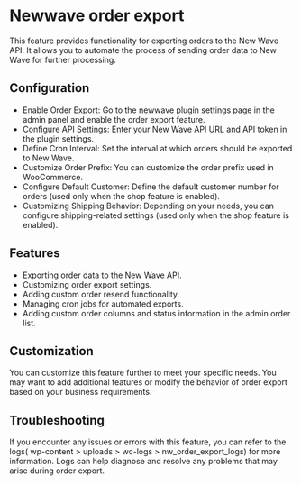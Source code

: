 
# Newwave order export

This feature provides functionality for exporting orders to the New Wave API. It allows you to automate the process of sending order data to New Wave for further processing.

## Configuration

- Enable Order Export: Go to the newwave plugin settings page in the admin panel and enable the order export feature.
- Configure API Settings: Enter your New Wave API URL and API token in the plugin settings.
- Define Cron Interval: Set the interval at which orders should be exported to New Wave.
- Customize Order Prefix: You can customize the order prefix used in WooCommerce.
- Configure Default Customer: Define the default customer number for orders (used only when the shop feature is enabled).
- Customizing Shipping Behavior: Depending on your needs, you can configure shipping-related settings (used only when the shop feature is enabled).

## Features

- Exporting order data to the New Wave API.
- Customizing order export settings.
- Adding custom order resend functionality.
- Managing cron jobs for automated exports.
- Adding custom order columns and status information in the admin order list.

## Customization

You can customize this feature further to meet your specific needs. You may want to add additional features or modify the behavior of order export based on your business requirements.

## Troubleshooting

If you encounter any issues or errors with this feature, you can refer to the logs( wp-content > uploads > wc-logs > nw_order_export_logs) for more information. Logs can help diagnose and resolve any problems that may arise during order export.